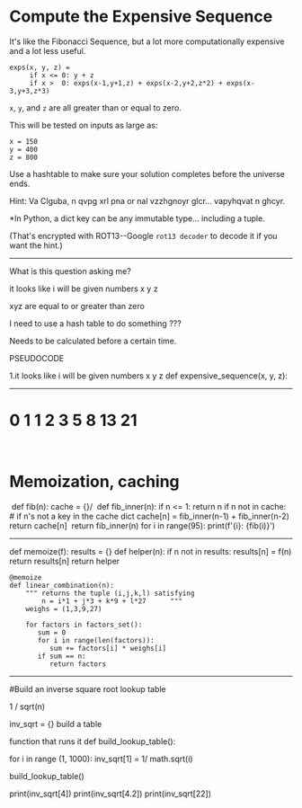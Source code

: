 # Compute the Expensive Sequence

It's like the Fibonacci Sequence, but a lot more computationally
expensive and a lot less useful.

```
exps(x, y, z) =
     if x <= 0: y + z
     if x >  0: exps(x-1,y+1,z) + exps(x-2,y+2,z*2) + exps(x-3,y+3,z*3)
```

`x`, `y`, and `z` are all greater than or equal to zero.

This will be tested on inputs as large as:

```
x = 150
y = 400
z = 800
```

Use a hashtable to make sure your solution completes before the universe
ends.

Hint: Va Clguba, n qvpg xrl pna or nal vzzhgnoyr glcr... vapyhqvat n
ghcyr.

*In Python, a dict key can be any immutable type... including a
tuple.

(That's encrypted with ROT13--Google `rot13 decoder` to decode it if you
want the hint.)

--------------------------------------------------------------------------

What is this question asking me?

it looks like i will be given numbers x y z

xyz are equal to or greater than zero

I need to use a hash table to do something ???

Needs to be calculated before a certain time.

PSEUDOCODE

1.it looks like i will be given numbers x y z
def expensive_sequence(x, y, z):

____________________
# 0 1 1 2 3 5 8 13 21
​
# Memoization, caching
​
def fib(n):
	cache = {}/
​
	def fib_inner(n):
		if n <= 1:
			return n
​
		if n not in cache:  # if n's not a key in the cache dict
			cache[n] = fib_inner(n-1) + fib_inner(n-2)
​
		return cache[n]
​
	return fib_inner(n)
​
for i in range(95):
	print(f'{i}: {fib(i)}')

----------------------

def memoize(f):
        results = {}
        def helper(n):
            if n not in results:
                results[n] = f(n)
            return results[n]
        return helper

    @memoize
    def linear_combination(n):
        """ returns the tuple (i,j,k,l) satisfying
            n = i*1 + j*3 + k*9 + l*27      """
        weighs = (1,3,9,27)

        for factors in factors_set():
           sum = 0
           for i in range(len(factors)):
              sum += factors[i] * weighs[i]
           if sum == n:
              return factors 
-----------------

#Build an inverse square root lookup table

1 / sqrt(n)


inv_sqrt = {}
build a table

function that runs it
def build_lookup_table():

for i in range (1, 1000):
     inv_sqrt[1] = 1/ math.sqrt(i)

build_lookup_table()

print(inv_sqrt[4])
print(inv_sqrt[4.2])
print(inv_sqrt[22])


